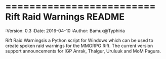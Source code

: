=========================
Rift Raid Warnings README
=========================

:Version: 0.3
:Date: 2016-04-10
:Author: Bamux@Typhiria


Rift Raid Warningsis a Python script for Windows which can be used to create spoken raid warnings for the MMORPG Rift.
The current version support announcements for IGP Anrak, Thalgur, Uruluuk and MoM Pagura. 

